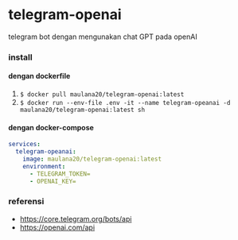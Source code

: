 # telegram-openai
telegram bot dengan mengunakan chat GPT pada openAI

### install
#### dengan dockerfile
1. `$ docker pull maulana20/telegram-openai:latest`
2. `$ docker run --env-file .env -it --name telegram-opeanai -d maulana20/telegram-openai:latest sh`
#### dengan docker-compose
```yml
services:
  telegram-opeanai:
    image: maulana20/telegram-openai:latest
    environment:
      - TELEGRAM_TOKEN=
      - OPENAI_KEY=
```
### referensi
- https://core.telegram.org/bots/api
- https://openai.com/api
